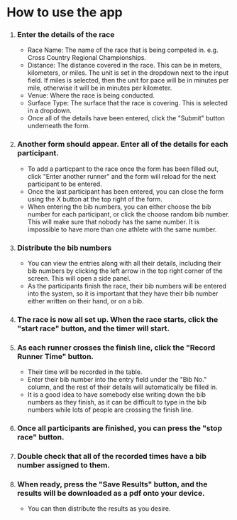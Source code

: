 <h1>How to use the app</h1>
<ol>
  <li>
    <h3>Enter the details of the race</h3>
    <ul>
      <li>Race Name: The name of the race that is being competed in. e.g. Cross Country Regional Championships.</li>
      <li>Distance: The distance covered in the race. This can be in meters, kilometers, or miles. The unit is set in the dropdown next to the input field. If miles is selected, then the unit for pace will be in minutes per mile, otherwise it will be in minutes per kilometer. 
      <li>Venue: Where the race is being conducted.</li>
      <li>Surface Type: The surface that the race is covering. This is selected in a dropdown.</li>
      <li>Once all of the details have been entered, click the "Submit" button underneath the form.</li>
    </ul>
  </li>
  <li>
    <h3>Another form should appear. Enter all of the details for each participant.</h3>
    <ul>
      <li>To add a particpant to the race once the form has been filled out, click "Enter another runner" and the form will reload for the next participant to be entered.</li>
      <li>Once the last participant has been entered, you can close the form using the X button at the top right of the form.</li>
      <li>When entering the bib numbers, you can either choose the bib number for each participant, or click the choose random bib number. This will make sure that nobody has the same number. It is impossible to have more than one athlete with the same number.</li>
    </ul>
  </li>
  <li>
    <h3>Distribute the bib numbers</h3>
    <ul>
      <li>You can view the entries along with all their details, including their bib numbers by clicking the left arrow in the top right corner of the screen. This will open a side panel.</li>
      <li>As the participants finish the race, their bib numbers will be entered into the system, so it is important that they have their bib number either written on their hand, or on a bib.
    </ul>
  </li>
  <li>
    <h3>The race is now all set up. When the race starts, click the "start race" button, and the timer will start.</h3>
  </li>
  <li>
    <h3>As each runner crosses the finish line, click the "Record Runner Time" button.</h3>
    <ul>
      <li>Their time will be recorded in the table.</li>
      <li>Enter their bib number into the entry field under the "Bib No." column, and the rest of their details will automatically be filled in.</li>
      <li>It is a good idea to have somebody else writing down the bib numbers as they finish, as it can be difficult to type in the bib numbers while lots of people are crossing the finish line.</li>
    </ul>
  </li>
  <li>
    <h3>Once all participants are finished, you can press the "stop race" button.</h3>
  </li>
  <li>
    <h3>Double check that all of the recorded times have a bib number assigned to them.</h3>
  </li>
  <li>
    <h3>When ready, press the "Save Results" button, and the results will be downloaded as a pdf onto your device.</h3>
    <ul>
      <li>You can then distribute the results as you desire.</li>
    </ul>
  </li>
</ol>
